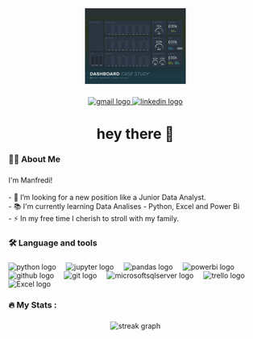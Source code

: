 <div align="center">
  <img src="NVcI.gif" height="150" />
</div>


###

<div align="center">
  <a href="mailto:manfredi.di.sicilia@gmail.com?subject=Contato" target="_blank">
    <img src="https://upload.wikimedia.org/wikipedia/commons/7/7e/Gmail_icon_%282020%29.svg" height="35" alt="gmail logo"  />
  </a>
  <a href="https://www.linkedin.com/in/manfs/" target="_blank">
    <img src="https://upload.wikimedia.org/wikipedia/commons/8/81/LinkedIn_icon.svg" height="35" alt="linkedin logo"  />
  </a>
</div>

###

<h1 align="center">hey there 👋</h1>

###

<h3 align="left">👩‍💻  About Me</h3>

###

<p align="left">I'm Manfredi!<br><br>- 🔭 I’m looking for a new position like a Junior Data Analyst.<br>- 📚 I'm currently learning Data Analises - Python, Excel and Power Bi<br>- ⚡️ In my free time I cherish to stroll with my family.</p>

###

<h3 align="left">🛠 Language and tools</h3>

###

<div align="left">
  <img src="https://cdn.jsdelivr.net/gh/devicons/devicon/icons/python/python-original.svg" height="40" alt="python logo"  />
  <img width="12" />
  <img src="https://cdn.jsdelivr.net/gh/devicons/devicon/icons/jupyter/jupyter-original.svg" height="40" alt="jupyter logo"  />
  <img width="12" />
  <img src="https://upload.wikimedia.org/wikipedia/commons/2/22/Pandas_mark.svg" height="40" alt="pandas logo"  />
  <img width="12" />
  <img src="https://logos-world.net/wp-content/uploads/2022/02/Microsoft-Power-BI-Symbol-700x394.png" height="30" alt="powerbi logo" />
  <img width="12" />
  <img src="https://github.githubassets.com/assets/GitHub-Mark-ea2971cee799.png" height="40" alt="github logo"  />
  <img width="12" />
  <img src="https://cdn.jsdelivr.net/gh/devicons/devicon/icons/git/git-original.svg" height="40" alt="git logo"  />
  <img width="12" />
  <img src="https://cdn.jsdelivr.net/gh/devicons/devicon/icons/microsoftsqlserver/microsoftsqlserver-plain.svg" height="40" alt="microsoftsqlserver logo"  />
  <img width="12" />
  <img src="https://cdn.jsdelivr.net/gh/devicons/devicon/icons/trello/trello-plain.svg" height="40" alt="trello logo"  />
  <img width="12" />
  <img src="https://upload.wikimedia.org/wikipedia/commons/3/34/Microsoft_Office_Excel_%282019%E2%80%93present%29.svg" height="40" alt="Excel logo"  />
  <img width="12" />
</div>

###

<h3 align="left">🔥   My Stats :</h3>

###

<div align="center">
  <img src="https://streak-stats.demolab.com?user=King-Manfredi&locale=en&mode=daily&theme=dark&hide_border=false&border_radius=5&order=3" height="220" alt="streak graph"  />
</div>

###
